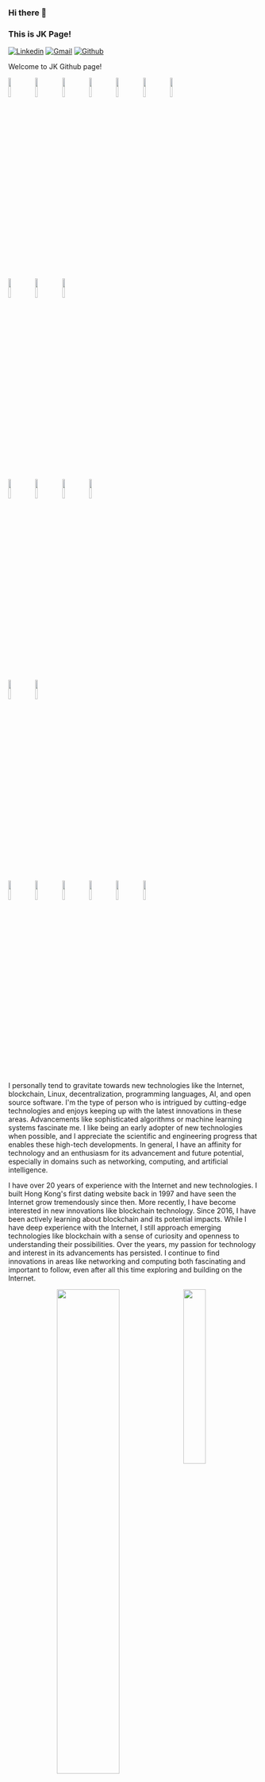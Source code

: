 ### Hi there 👋 
### This is JK Page!


[![Linkedin](https://img.shields.io/badge/-LinkedIn-blue?style=flat&logo=Linkedin&logoColor=white)](https://www.linkedin.com/in/jacky-kit-6541b640/)
[![Gmail](https://img.shields.io/badge/-Gmail-c14438?style=flat&logo=Gmail&logoColor=white)](mailto:jk@jk.hk)
[![Github](https://img.shields.io/badge/-Github-000?style=flat&logo=Github&logoColor=white)](https://github.com/kitJacky)

Welcome to JK Github page!

<code><img width="10%" src="https://www.vectorlogo.zone/logos/python/python-ar21.svg"></code>
<code><img width="10%" src="https://www.vectorlogo.zone/logos/perl/perl-ar21.svg"></code>
<code><img width="10%" src="https://www.vectorlogo.zone/logos/php/php-ar21.svg"></code>
<code><img width="10%" src="https://www.vectorlogo.zone/logos/javascript/javascript-ar21.svg"></code>
<code><img width="10%" src="https://www.vectorlogo.zone/logos/nodejs/nodejs-ar21.svg"></code>
<code><img width="10%" src="https://raw.githubusercontent.com/uiwjs/file-icons/master/icon/solidity.svg"></code>
<code><img width="10%" src="https://www.vectorlogo.zone/logos/gnu_bash/gnu_bash-ar21.svg"></code>

<code><img width="10%" src="https://www.vectorlogo.zone/logos/mysql/mysql-ar21.svg"></code>
<code><img width="10%" src="https://www.vectorlogo.zone/logos/mongodb/mongodb-ar21.svg"></code>
<code><img width="10%" src="https://www.vectorlogo.zone/logos/sqlite/sqlite-ar21.svg"></code>

<code><img width="10%" src="https://www.vectorlogo.zone/logos/docker/docker-ar21.svg"></code>
<code><img width="10%" src="https://www.vectorlogo.zone/logos/gitlab/gitlab-ar21.svg"></code>
<code><img width="10%" src="https://www.vectorlogo.zone/logos/apache_hadoop/apache_hadoop-ar21.svg"></code>
<code><img width="10%" src="https://www.vectorlogo.zone/logos/apache_spark/apache_spark-ar21.svg"></code>

<code><img width="10%" src="https://www.vectorlogo.zone/logos/apache/apache-ar21.svg"></code>
<code><img width="10%" src="https://www.vectorlogo.zone/logos/nginx/nginx-ar21.svg"></code>

<code><img width="10%" src="https://raw.githubusercontent.com/todogroup/todogroup.org/main/static/img/logo_vmware.svg"></code>
<code><img width="10%" src="https://www.vectorlogo.zone/logos/redhat/redhat-ar21.svg"></code>
<code><img width="10%" src="https://www.vectorlogo.zone/logos/ubuntu/ubuntu-ar21.svg"></code>
<code><img width="10%" src="https://www.vectorlogo.zone/logos/centos/centos-ar21.svg"></code>
<code><img width="10%" src="https://www.vectorlogo.zone/logos/opendns/opendns-ar21.svg"></code>
<code><img width="10%" src="https://www.vectorlogo.zone/logos/cloudflare/cloudflare-ar21.svg"></code>

I personally tend to gravitate towards new technologies like the Internet, blockchain, Linux, decentralization, programming languages, AI, and open source software. I'm the type of person who is intrigued by cutting-edge technologies and enjoys keeping up with the latest innovations in these areas. Advancements like sophisticated algorithms or machine learning systems fascinate me. I like being an early adopter of new technologies when possible, and I appreciate the scientific and engineering progress that enables these high-tech developments. In general, I have an affinity for technology and an enthusiasm for its advancement and future potential, especially in domains such as networking, computing, and artificial intelligence. 

I have over 20 years of experience with the Internet and new technologies. I built Hong Kong's first dating website back in 1997 and have seen the Internet grow tremendously since then. More recently, I have become interested in new innovations like blockchain technology. Since 2016, I have been actively learning about blockchain and its potential impacts. While I have deep experience with the Internet, I still approach emerging technologies like blockchain with a sense of curiosity and openness to understanding their possibilities. Over the years, my passion for technology and interest in its advancements has persisted. I continue to find innovations in areas like networking and computing both fascinating and important to follow, even after all this time exploring and building on the Internet.

<p>

<img width="30%" align="right" src="https://github-readme-stats.vercel.app/api/top-langs/?username=kitjacky&theme=radical" />

<img width="50%" align="right" src="https://github-readme-stats.vercel.app/api?username=kitjacky&show_icons=true&hide_border=true&theme=radical" />
